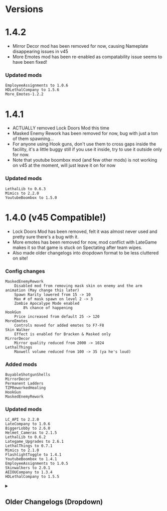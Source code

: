 # Versions
# 1.4.2
<ul>
    <li> Mirror Decor mod has been removed for now, causing Nameplate disappearing issues in v45 </li>
    <li> More Emotes mod has been re-enabled as compatability issue seems to have been fixed! </li>
</ul>

### Updated mods
    EmployeeAssignments to 1.0.6
    HDLethalCompany to 1.5.6
    More_Emotes-1.2.2

# 1.4.1
<ul>
    <li> ACTUALLY removed Lock Doors Mod this time </li>
    <li> Masked Enemy Rework has been removed for now, bug with just a ton of them spawning... </li>
    <li> For anyone using Hook guns, don't use them to cross gaps inside the facility, it's a little buggy still if you use it inside, try to use it outside only for now. </li>
    <li> Note that youtube boombox mod (and few other mods) is not working on v45 at the moment, will just leave it on for now </li>
</ul>

### Updated mods
    LethalLib to 0.6.3
    Mimics to 2.2.0
    YoutubeBoombox to 1.5.0

# 1.4.0 (v45 Compatible!)
<ul>
    <li> Lock Doors Mod has been removed, felt it was almost never used and pretty sure there's a bug with it. </li>
    <li> More emotes has been removed for now, mod conflict with LateGame makes it so that game is stuck on Spectating after team wipes. </li>
    <li> Also made older changelogs into dropdown format to be less cluttered on site!</li>
</ul>

### Config changes
    MaskedEnemyRework
        Disabled mod from removing mask skin on enemy and the arm animation (May change this later)
        Spawn Rarity lowered from 15 -> 10
        Max # of mask spawn on level 2 -> 3
        Zombie Apocalype Mode enabled
            8% chance of happening
    HookGun
        Price increased from default 25 -> 120
    MoreEmotes
        Controls moved for added emotes to F7-F8
    Skin Walker
        Effect is enabled for Bracken & Masked only
    MirrorDecor
        Mirror quality reduced from 2000 -> 1024
    LethalThings
        Maxwell volume reduced from 100 -> 35 (ya he's loud)

### Added mods
    BuyableShotgunShells
    MirrorDecor
    Permanent Ladders
    TZPReworkedHealing
    HookGun
    MaskedEnemyRework

### Updated mods
    LC_API to 2.2.0
    LateCompany to 1.0.6
    BiggerLobby to 2.6.0
    Helmet_Cameras to 2.1.5
    LethalLib to 0.6.2
    Lategame_Upgrades to 2.6.1
    LethalThings to 0.7.1
    Mimics to 2.1.0
    FlashlightToggle to 1.4.1
    YoutubeBoombox to 1.4.1
    EmployeeAssignments to 1.0.5
    Skinwalkers to 2.0.1
    AEIOUCompany to 1.3.4
    HDLethalCompany to 1.5.5

<details>
    <summary><h2>Older Changelogs (Dropdown)</h2></summary>

<details>
    <summary><h2>1.3.1</h2></summary>
    <ul>
        <li> Lethal Company Enhancer has been removed for now, (I believe) causing lobby to get stuck after a wipe </li>
    </ul>

### Updated mods
    YoutubeBoombox to 1.3.0
    HDLethalCompany to 1.5.3
    More_Emotes to 1.1.1
    LethalLib to 0.6.0
    LethalThings to 0.6.0
</details>

<details>
    <summary><h2>1.3.0</h2></summary>

### Config changes
    Lethal Company Enhancer
        Set items lost on team death to be 50/50 per item
    Skin Walker
        Effect is enabled only for Bracken
    More Emotes
        Controls moved for added emotes to F4-F6
    AEIOUCompany
        Default volume reduced from 1 -> 0.5
        
### Added mods
    CommandHandler
    YoutubeBoombox
    amnsoft-EmployeeAssignments
    Skinwalkers
    AEIOUCompany
    Lethal Company Enhancer
    MoreItems
    JumpDelayPatch
    HDLethalCompany

### Updated mods
	LethalLib to 0.5.2
	Lategame_Upgrades to 2.1.0
	LethalThings to 0.5.4
	Mimics to 1.1.1
	More_Emotes to 1.1.0
</details>

<details>
    <summary><h2>1.2.1</h2></summary>
    <ul>
        <li>Brutal Company Plus has been removed for now until a bug where previous event not properly being removed is fixed</li>
    </ul>

### Updated mods
    Mimics to 1.1.0 (now makes it possible to change how many mimics spawn!)
    Lethal Things to 0.5.0

</details>

<details>
    <summary><h2>1.2.0</h2></summary>
    <ul>
        <li>Added config changes to balance few of the mods</li>
    </ul>

### Config changes
    Lategame Upgrades
        Most of the prices have been increased and movement related effects nerfed.
        Discombobulator stun duration & price buffed. (And few others)
    Weather Multipliers
        Item values multiplier from all weathers lowered considerably
    Brutual Company Plus
        Few of the 'unfair' events have been disabled
    More Emotes
        Control moved to F3 to remove conflict with ItemQuickSwitch
    Helmet_Cameras
        Default quality of camera bumped up from 0 to 3 (1 under highest)
### Added mods
    Flashlight Toggle
    Always Hear Active Walkies
    Let Me Look Down
    More Emotes
    Push Company
    FPSSpectate
    EladsHUD
    Hide Chat
    Fix Centipede Lag
### Updated mods
    Weather Multipliers to 1.0.0
    Mimics to 1.0.3
    Brutal Company Plus to 3.1.0

</details>

<details>
    <summary><h2>1.1.0</h2></summary>

### Added mods
	Brutal Company Plus
	Lock Doors Mod
	Mimics
	Lethal Things to 0.4.0

</details>

<details>
    <summary><h2>1.0.1</h2></summary>
    
### Updated mods
	Lategame Upgrades to 2.0.0
	Helmet_Cameras to 2.1.3
	
</details>

<details>
    <summary><h2>1.0.0</h2></summary>
    
<ul>
    <li> Released! </li>
</ul> 
</details>


</details>